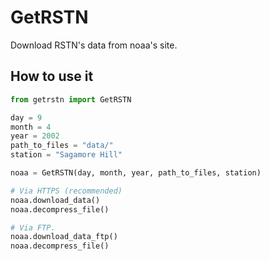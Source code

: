 # GetRSTN
Download RSTN's data from noaa's site. 

## How to use it

```python
from getrstn import GetRSTN

day = 9
month = 4
year = 2002
path_to_files = "data/"
station = "Sagamore Hill"

noaa = GetRSTN(day, month, year, path_to_files, station)

# Via HTTPS (recommended)
noaa.download_data()
noaa.decompress_file()

# Via FTP.
noaa.download_data_ftp()
noaa.decompress_file()
```
